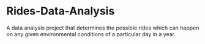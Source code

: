 # Rides-Data-Analysis
A data analysis project that determines the possible rides which can happen on any given environmental conditions of a particular day in a year.
